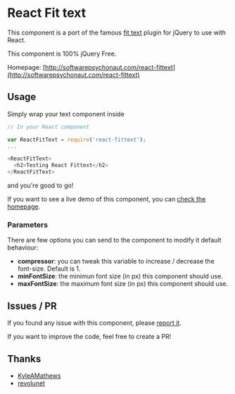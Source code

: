 # React Fit text

This component is a port of the famous [fit text](http://fittextjs.com/) plugin for jQuery to use with React.

This component is 100% jQuery Free.

Homepage: [http://softwarepsychonaut.com/react-fittext](http://softwarepsychonaut.com/react-fittext)

## Usage

Simply wrap your text component inside <ReactFitText>

```javascript
// In your React component

var ReactFitText = require('react-fittext');
...

<ReactFitText>
  <h2>Testing React Fittext</h2>
</ReactFitText>
```

and you're good to go!

If you want to see a live demo of this component, you can [check the homepage](http://softwarepsychonaut.com/react-fittext).

### Parameters
 There are few options you can send to the component to modify it default behaviour:

 * __compressor__: you can tweak this variable to increase / decrease the font-size. Default is 1.
 * __minFontSize__: the minimun font size (in px) this component should use.
 * __maxFontSize__: the maximum font size (in px) this component should use.

## Issues / PR

 If you found any issue with this component, please [report it](https://github.com/gianu/react-fittext/issues).

 If you want to improve the code, feel free to create a PR!
 
## Thanks
* [KyleAMathews](https://github.com/KyleAMathews)
* [revolunet](https://github.com/revolunet)
